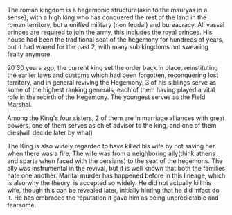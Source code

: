 The roman kingdom is a hegemonic structure(akin to the mauryas in a sense), with a high king who has conquered the rest of the land in the roman territory, but a unified military
(non feudal) and bureacracy. All vassal princes are required to join the army, this includes the royal princes.
His house had been the traditional seat of the hegemony for hundreds of years, but it had waned for the past 2, with many sub kingdoms not swearing fealty anymore.

20 30 years ago, the current king set the order back in place, reinstituting the earlier laws and customs which had been forgotten, reconquering lost territory, and in general
reviving the Hegemony. 3 of his siblings serve as some of the highest ranking generals, each of them having played a vital role in the rebirth of the Hegemony. The youngest serves as the Field Marshal.

Among the King's four sisters, 2 of them are in marriage alliances with great powers, one of them serves as chief advisor to the king, and one of them dies(will decide later by what)

The King is also widely regarded to have killed his wife by not saving her when there was a fire. The wife was from a neighboring ally(think athens and sparta when faced with the persians) to the seat of the hegemons. The ally was instrumental in the revival, but it is well known that both the families hate one another. Marital murder has happened before in this lineage, which is also why the theory  is accepted so widely. He did not actually kill his wife, though this can be revealed later, initially hinting that he did infact do it. He has embraced the reputation it gave him as being unpredictable and fearsome.
